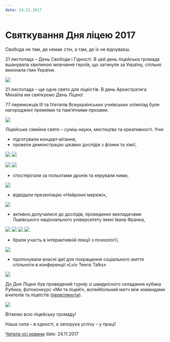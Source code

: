 ```yaml
---
date: 24.11.2017
---
```

# Святкування Дня ліцею 2017

Свобода не там, де немає стін, а там, де їх не відчуваєш.

21 листопада – День Свободи і Гідності. В цей день ліцейська громада вшанувала хвилиною мовчання героїв, що загинули за Україну, спільно виконала гімн України.

![](/images/blog/святкування-дня-ліцею-2017/dl5.jpg)

21 листопада – ще одне свято для ліцеїстів. В день Архистратига Михаїла ми святкуємо День Ліцею!

77 переможців ІІІ та IVетапів Всеукраїнських учнівських олімпіад були нагороджені преміями та пам’ятними призами.

![](/images/blog/святкування-дня-ліцею-2017/dl4.jpg)

Ліцейське сімейне свято – суміш науки, мистецтва та креативності. Учні

- підготували концерт-вітання,
- провели демонстрацію цікавих дослідів з фізики та хімії,

![](/images/blog/святкування-дня-ліцею-2017/dl11.jpg) ![](/images/blog/святкування-дня-ліцею-2017/dl12.jpg)

![](/images/blog/святкування-дня-ліцею-2017/dl13.jpg) ![](/images/blog/святкування-дня-ліцею-2017/dl3.jpg)

- спостерігали за польотами дронів та керували ними,

![](/images/blog/святкування-дня-ліцею-2017/dl10.jpg)

- відвідали презентацію «Нейронні мережі»,

![](/images/blog/святкування-дня-ліцею-2017/dl9.jpg)

- активно долучалися до дослідів, проведених викладачами Львівського національного університету імені Івана Франка,

![](/images/blog/святкування-дня-ліцею-2017/dl14.jpg) ![](/images/blog/святкування-дня-ліцею-2017/dl17.jpg) ![](/images/blog/святкування-дня-ліцею-2017/dl1.jpg) ![](/images/blog/святкування-дня-ліцею-2017/dl15.jpg)

- брали участь в інтерактивній лекції з психології,

![](/images/blog/святкування-дня-ліцею-2017/dl7.jpg)

- пропонували власні ідеї для покращення соціального життя спільноти в конференції «Lviv Teens Talks»

![](/images/blog/святкування-дня-ліцею-2017/dl18.jpg)

До Дня Ліцею був проведений турнір зі швидкісного складання кубика Рубика, фотоконкурс «Ми та ліцей!», волейбольний матч між командами вчителів та ліцеїстів ([переглянути](https://www.youtube.com/watch?v=SP-61afgVhI)).

![](/images/blog/святкування-дня-ліцею-2017/dl6.jpg)

Вітаємо всю ліцейську громаду!

Наша сила – в єдності, а запорука успіху – у праці!

[Читати усі новини](/news)
date: 24.11.2017
